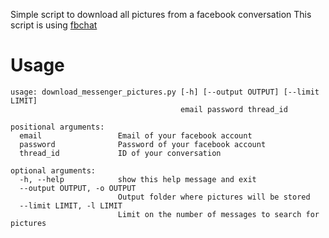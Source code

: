 Simple script to download all pictures from a facebook conversation
This script is using [fbchat](https://github.com/carpedm20/fbchat)

# Usage
```
usage: download_messenger_pictures.py [-h] [--output OUTPUT] [--limit LIMIT]
                                      email password thread_id

positional arguments:
  email                 Email of your facebook account
  password              Password of your facebook account
  thread_id             ID of your conversation

optional arguments:
  -h, --help            show this help message and exit
  --output OUTPUT, -o OUTPUT
                        Output folder where pictures will be stored
  --limit LIMIT, -l LIMIT
                        Limit on the number of messages to search for pictures
```